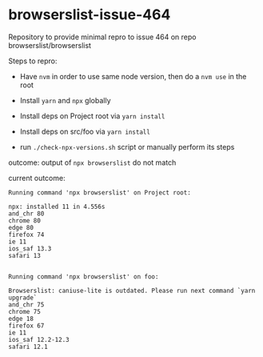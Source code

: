 # browserslist-issue-464

Repository to provide minimal repro to issue 464 on repo browserslist/browserslist

Steps to repro:

- Have `nvm` in order to use same node version, then do a `nvm use` in the root

- Install `yarn` and `npx` globally

- Install deps on Project root via `yarn install`

- Install deps on src/foo via `yarn install`

- run `./check-npx-versions.sh` script or manually perform its steps


outcome: output of `npx browserslist` do not match

current outcome:

```
Running command 'npx browserslist' on Project root: 

npx: installed 11 in 4.556s
and_chr 80
chrome 80
edge 80
firefox 74
ie 11
ios_saf 13.3
safari 13


Running command 'npx browserslist' on foo: 

Browserslist: caniuse-lite is outdated. Please run next command `yarn upgrade`
and_chr 75
chrome 75
edge 18
firefox 67
ie 11
ios_saf 12.2-12.3
safari 12.1

```
